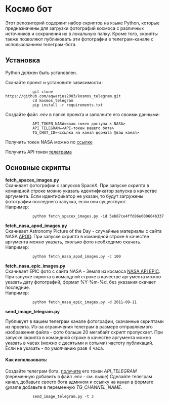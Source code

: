 # Космо бот

Этот репозиторий содержит набор скриптов на языке Python, которые предназначены для загрузки фотографий космоса с различных источников и сохранения их в локальную папку. Кроме того, скрипты также позволяют публиковать эти фотографии в телеграм-канале с использованием телеграм-бота.

## Установка
Python должен быть установлен.

Скачайте проект и установите зависимости :
        
                git clone https://github.com/aqwarius2003/kosmos_telegram.git
                cd kosmos_telegram
                pip install -r requirements.txt

Создайте файл .env в папке проекта и заполните его своими данными:

                API_TOKEN_NASA=<ваш токен доступа к NASA>
                API_TELEGRAM=<API-токен вашего бота>
                TG_CHAT_ID=<ссылка на канал формата @ваш канал>

Получить токен NASA можно по [ссылке](https://api.nasa.gov/)

Получить API токен [телеграма](https://telegram.me/BotFather) 

## Основные скрипты

**fetch_spacex_images.py**  
Скачивает фотографии с запусков SpaceX. При запуске скрипта в командной строке можно указать идентификатор запуска в качестве аргумента. Если идентификатор не указан, то будут загружены фотографии последнего запуска, если они существуют.  
Например:

                python fetch_spacex_images.py -id 5eb87ce4ffd86e000604b337 


**fetch_nasa_apod_images.py**  
Скачивает Astronomy Picture of the Day - случайные материалы с сайта NASA [APOD](https://api.nasa.gov/#apod). 
При запуске скрипта в командной строке в качестве аргумента можно указать, сколько фото необходимо скачать.  
Например:

                python fetch_nasa_apod_images.py -с 100

**fetch_nasa_epic_images.py**  
Скачивает EPIC фото с сайта NASA - Земля из космоса [NASA API EPIC](https://api.nasa.gov/#epic). При запуске скрипта в командной строке в качестве аргумента можно указать дату фотографий, формат %Y-%m-%d, без указания скачает последние.  
Например:

                python fetch_nasa_epic_images.py -d 2011-09-11

**send_image_telegram.py**  

Публикует в вашем телеграм канале фотографии, скачанные скриптами из проекта.
Из-за ограничения телеграм в размере отправляемого изображения файла - фото больше 20 мегабайт скрипт пропускает.
При запуске скрипта в командной строке в качестве аргумента можно указать в часах (можно с десятыми и сотыми) частоту публикаций. Если не указать - по умолчанию разв 4 часа.   

#### Как использовать:

Создайте телеграм бота, [получите](https://telegram.me/BotFather) его токен _API_TELEGRAM_ (переменную добавить в файл .env - см. выше) 
Сделайте телеграм канал, добавьте своего бота админом и ссылку на канал в формате @name добавьте в переменную _TG_CHANNEL_NAME_.   
                
                send_image_telegram.py -t 3
